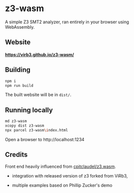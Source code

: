 # z3-wasm

A simple Z3 SMT2 analyzer, ran entirely in your browser using WebAssembly.

## Website

#### https://virb3.github.io/z3-wasm/

## Building

```bash
npm i
npm run build
```

The built website will be in `dist/`.

## Running locally

```bash
md z3-wasm
xcopy dist z3-wasm
npx parcel z3-wasm\index.html
```

Open a browser to http://localhost:1234


## Credits

Front end heavily influenced from [cpitclaudel/z3.wasm](https://github.com/cpitclaudel/z3.wasm).

* integration with released version of z3 forked from ViRb3, 

* multiple examples based on Phillip Zucker's demo
